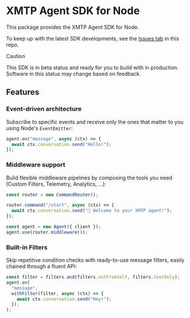 # XMTP Agent SDK for Node

This package provides the XMTP Agent SDK for Node.

To keep up with the latest SDK developments, see the [Issues tab](https://github.com/xmtp/xmtp-js/issues) in this repo.

> [!CAUTION]
> This SDK is in beta status and ready for you to build with in production. Software in this status may change based on feedback.

## Features

### Event-driven architecture

Subscribe to specific events and receive only the ones that matter to you using Node's `EventEmitter`:

```ts
agent.on("message", async (ctx) => {
  await ctx.conversation.send("Hello!");
});
```

### Middleware support

Build flexible middleware pipelines by composing the tools you need (Custom Filters, Telemetry, Analytics, …):

```ts
const router = new CommandRouter();

router.command("/start", async (ctx) => {
  await ctx.conversation.send("👋 Welcome to your XMTP agent!");
});

const agent = new Agent({ client });
agent.use(router.middleware());
```

### Built-in Filters

Skip repetitive condition checks with ready-to-use message filters, easily chained through a fluent API:

```ts
const filter = filters.and(filters.notFromSelf, filters.textOnly);
agent.on(
  "message",
  withFilter(filter, async (ctx) => {
    await ctx.conversation.send("Hey!");
  }),
);
```
